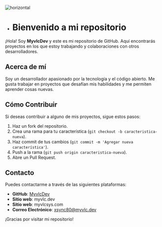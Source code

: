 
![horizontal](https://github.com/user-attachments/assets/a1fa0923-1de4-4fe1-8450-1bc0c4c7d8d2)


- # Bienvenido a mi repositorio

¡Hola! Soy **MyvlcDev** y este es mi repositorio de GitHub. Aquí encontrarás proyectos en los que estoy trabajando y colaboraciones con otros desarrolladores.

## Acerca de mí

Soy un desarrollador apasionado por la tecnología y el código abierto. Me gusta trabajar en proyectos que desafían mis habilidades y me permiten aprender cosas nuevas.


## Cómo Contribuir

Si deseas contribuir a alguno de mis proyectos, sigue estos pasos:

1. Haz un fork del repositorio.
2. Crea una rama para tu característica (`git checkout -b caracteristica-nueva`).
3. Haz commit de tus cambios (`git commit -m 'Agregar nueva característica'`).
4. Push a la rama (`git push origin caracteristica-nueva`).
5. Abre un Pull Request.

## Contacto

Puedes contactarme a través de las siguientes plataformas:

- **GitHub**: [MyvlcDev](https://github.com/MyvlcDev)
- **Sitio web**: myvlc.dev
- **Sitio web**: myvlcsys.com
- **Correo Electrónico**: xsync80@myvlc.dev

¡Gracias por visitar mi repositorio!

<!---
MyvlcDev/MyvlcDev is a ✨ special ✨ repository because its `README.md` (this file) appears on your GitHub profile.
You can click the Preview link to take a look at your changes.
--->
